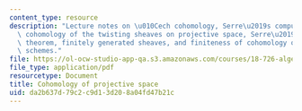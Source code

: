 ```yaml
---
content_type: resource
description: "Lecture notes on \u010Cech cohomology, Serre\u2019s computation of the\
  \ cohomology of the twisting sheaves on projective space, Serre\u2019s \uFB01niteness\
  \ theorem, finitely generated sheaves, and finiteness of cohomology on projective\
  \ schemes."
file: https://ol-ocw-studio-app-qa.s3.amazonaws.com/courses/18-726-algebraic-geometry-spring-2009/da2b637d79c2c9d13d208a04fd47b21c_MIT18_726s09_lec19_cohomproj.pdf
file_type: application/pdf
resourcetype: Document
title: Cohomology of projective space
uid: da2b637d-79c2-c9d1-3d20-8a04fd47b21c
---
```

